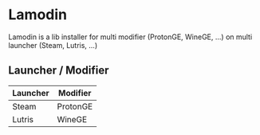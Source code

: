 # Lamodin
Lamodin is a lib installer for multi modifier (ProtonGE, WineGE, ...) on multi launcher (Steam, Lutris, ...)

## Launcher / Modifier

| Launcher | Modifier |
|----------|----------|
| Steam    | ProtonGE |
| Lutris   | WineGE   |
